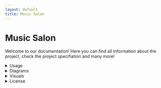 ```yaml
---
layout: default
title: Music Salon
---
```


# Music Salon

Welcome to our documentation! Here you can find all information about the project, 
check the project specifiation and many more!

<details>
  <summary>Usage</summary>

  - [Assignment](assignment.md)

</details>

<details>
  <summary>Diagrams</summary>

  - [Class Diagrams](diagrams/classes.drawio.png)

</details>

<details>
  <summary>Visuals</summary>

  - [Admin](visual/Admin.jpg)
  - [All Authors](visual/All-authors.jpg)
  - [All CD](visual/All-CD.jpg)
  - [Authorization (Admin or Guest)](visual/Authorization(Admin-or-Guest).jpg)
  - [Authorization (as User)](visual/Authorization(as-User).jpg)
  - [Guest](visual/Guest.jpg)
  - [Menu](visual/Menu.jpg)
  - [Most Popular Performer](visual/Most-popular-performer.jpg)
  - [Most Sold CD](visual/Most-sold-CD.jpg)
  - [Sales](visual/Sales.jpg)
  - [Sign Up](visual/Sign-Up.jpg)

</details>

<details>
  <summary>License</summary>

  This documentation is released under the [MIT License](./LICENSE.txt).

</details>
